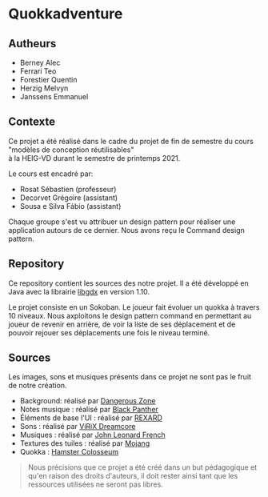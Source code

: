 # Quokkadventure

## Autheurs
- Berney Alec
- Ferrari Teo
- Forestier Quentin
- Herzig Melvyn
- Janssens Emmanuel

## Contexte
Ce projet a été réalisé dans le cadre du projet de fin de semestre du cours "modèles de conception réutilisables" </br> à la HEIG-VD durant le semestre de printemps 2021.

Le cours est encadré par:
- Rosat Sébastien (professeur)
- Decorvet Grégoire (assistant)
- Sousa e Silva Fábio (assistant)

Chaque groupe s'est vu attribuer un design pattern pour réaliser une application autours de ce dernier. 
Nous avons reçu le Command design pattern. 

## Repository
Ce repository contient les sources des notre projet. Il a été développé en Java avec la librairie [libgdx](https://libgdx.com/) en version 1.10.

Le projet consiste en un Sokoban. Le joueur fait évoluer un quokka à travers 10 niveaux. Nous axploitons le design pattern command en permettant au joueur de revenir en arrière, de voir la liste de ses déplacement et de pouvoir rejouer ses déplacements une fois le niveau terminé.

## Sources
Les images, sons et musiques présents dans ce projet ne sont pas le fruit de notre création.
- Background: réalisé par [Dangerous Zone](https://www.artstation.com/artwork/gJDwLE)
- Notes musique : réalisé par [Black Panther](https://www.clipartmax.com/middle/m2i8Z5m2G6Z5K9m2_music-note-pixel-art-from-the-basic-pack-of-picroad-black-panther/)
- Éléments de base l'UI : réalisé par [REXARD](https://www.unrealengine.com/marketplace/en-US/product/wooden-ui)
- Sons : réalisé par [ViRiX Dreamcore](https://www.unrealengine.com/marketplace/en-US/product/ui-and-magical-sound-effects)
- Musiques : réalisé par [John Leonard French](https://www.unrealengine.com/marketplace/en-US/product/ultimate-game-music-collection)
- Textures des tuiles : réalisé par [Mojang](https://minecraft.fandom.com/wiki/List_of_block_textures)
- Quokka : [Hamster Colosseum](https://devpost.com/software/hamster-colosseum)

> Nous précisions que ce projet a été créé dans un but pédagogique et qu'en raison des droits d'auteurs, il doit rester ainsi tant que les ressources utilisées ne seront pas libres.
